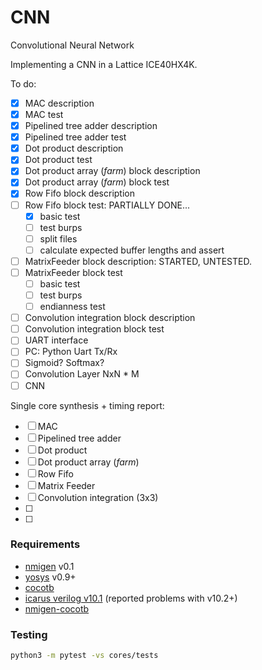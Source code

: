 
# CNN

Convolutional Neural Network

Implementing a CNN in a Lattice ICE40HX4K.

To do:

* [x] MAC description
* [x] MAC test
* [x] Pipelined tree adder description
* [x] Pipelined tree adder test
* [x] Dot product description
* [x] Dot product test
* [x] Dot product array (*farm*) block description
* [x] Dot product array (*farm*) block test
* [x] Row Fifo block description
* [ ] Row Fifo block test: PARTIALLY DONE...
    - [x] basic test
    - [ ] test burps
    - [ ] split files
    - [ ] calculate expected buffer lengths and assert
* [ ] MatrixFeeder block description: STARTED, UNTESTED.
* [ ] MatrixFeeder block test
    - [ ] basic test
    - [ ] test burps
    - [ ] endianness test
* [ ] Convolution integration block description
* [ ] Convolution integration block test
* [ ] UART interface
* [ ] PC: Python Uart Tx/Rx
* [ ] Sigmoid? Softmax?
* [ ] Convolution Layer NxN * M
* [ ] CNN

Single core synthesis + timing report:
* [ ] MAC
* [ ] Pipelined tree adder
* [ ] Dot product
* [ ] Dot product array (*farm*)
* [ ] Row Fifo
* [ ] Matrix Feeder
* [ ] Convolution integration (3x3)
* [ ] 
* [ ] 


### Requirements

* [nmigen](https://github.com/m-labs/nmigen) v0.1
* [yosys](https://github.com/YosysHQ/yosys) v0.9+
* [cocotb](https://github.com/cocotb/cocotb)
* [icarus verilog v10.1](https://github.com/akukulanski/nmigen-cocotb) (reported problems with v10.2+)
* [nmigen-cocotb](https://github.com/akukulanski/nmigen-cocotb)

### Testing

```bash
python3 -m pytest -vs cores/tests
```